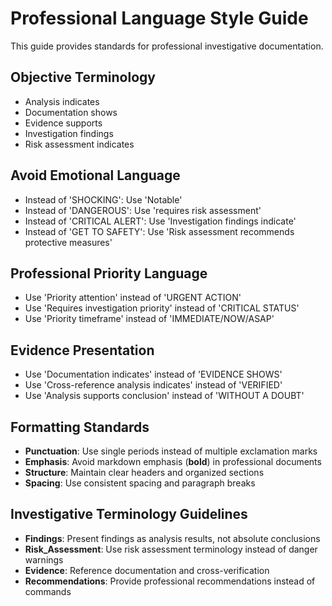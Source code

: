 # Professional Language Style Guide

This guide provides standards for professional investigative documentation.

## Objective Terminology

- Analysis indicates
- Documentation shows
- Evidence supports
- Investigation findings
- Risk assessment indicates

## Avoid Emotional Language

- Instead of 'SHOCKING': Use 'Notable'
- Instead of 'DANGEROUS': Use 'requires risk assessment'
- Instead of 'CRITICAL ALERT': Use 'Investigation findings indicate'
- Instead of 'GET TO SAFETY': Use 'Risk assessment recommends protective measures'

## Professional Priority Language

- Use 'Priority attention' instead of 'URGENT ACTION'
- Use 'Requires investigation priority' instead of 'CRITICAL STATUS'
- Use 'Priority timeframe' instead of 'IMMEDIATE/NOW/ASAP'

## Evidence Presentation

- Use 'Documentation indicates' instead of 'EVIDENCE SHOWS'
- Use 'Cross-reference analysis indicates' instead of 'VERIFIED'
- Use 'Analysis supports conclusion' instead of 'WITHOUT A DOUBT'

## Formatting Standards

- **Punctuation**: Use single periods instead of multiple exclamation marks
- **Emphasis**: Avoid markdown emphasis (**bold**) in professional documents
- **Structure**: Maintain clear headers and organized sections
- **Spacing**: Use consistent spacing and paragraph breaks

## Investigative Terminology Guidelines

- **Findings**: Present findings as analysis results, not absolute conclusions
- **Risk_Assessment**: Use risk assessment terminology instead of danger warnings
- **Evidence**: Reference documentation and cross-verification
- **Recommendations**: Provide professional recommendations instead of commands
